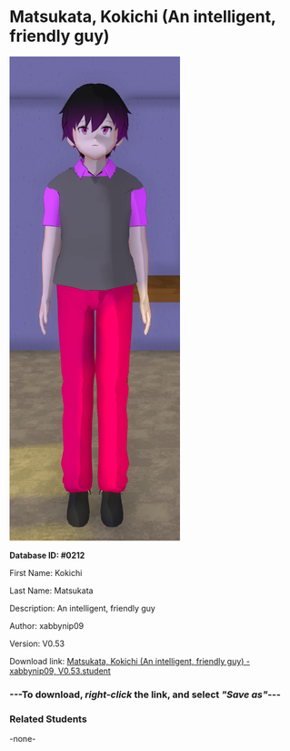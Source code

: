 # Matsukata, Kokichi (An intelligent, friendly guy)

<img src="../../Files/Images/Matsukata, Kokichi (An intelligent, friendly guy).png" title="Matsukata, Kokichi (An intelligent, friendly guy) - xabbynip09, V0.53">

**Database ID: #0212**

First Name: Kokichi

Last Name: Matsukata

Description: An intelligent, friendly guy

Author: xabbynip09

Version: V0.53

Download link: <a href="https://raw.githubusercontent.com/Arbiter1223/Daigaku-Gurashi-Custom-Students/master/Files/Student%20Files/Matsukata%2C%20Kokichi%20(An%20intelligent%2C%20friendly%20guy)%20-%20xabbynip09%2C%20V0.53.student">Matsukata, Kokichi (An intelligent, friendly guy) - xabbynip09, V0.53.student</a>

### ---**To download, _right-click_ the link, and select _"Save as"_**---

### Related Students

-none-
